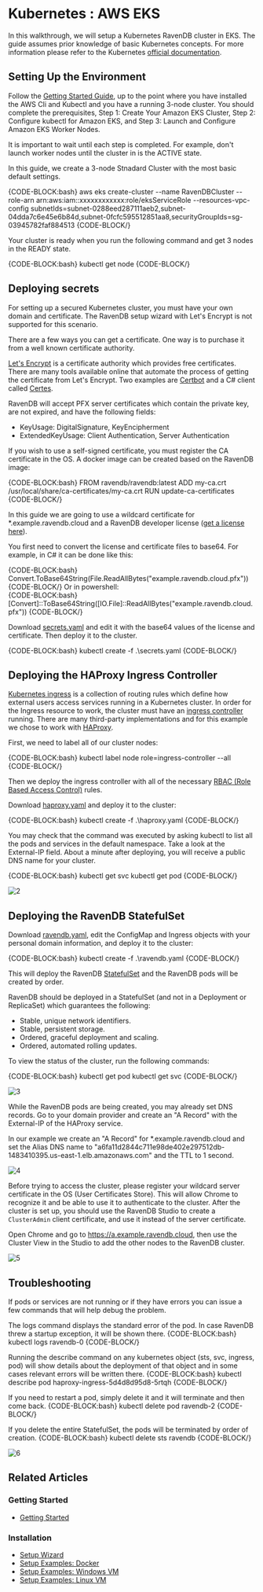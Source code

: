 # Kubernetes : AWS EKS

In this walkthrough, we will setup a Kubernetes RavenDB cluster in EKS. The guide assumes prior knowledge of basic Kubernetes concepts. For more information please refer to the Kubernetes [official documentation](https://kubernetes.io/docs/home/).

## Setting Up the Environment

Follow the [Getting Started Guide](https://docs.aws.amazon.com/eks/latest/userguide/getting-started.html), up to the point where you have installed the AWS Cli and Kubectl and you have a running 3-node cluster.
You should complete the prerequisites, Step 1: Create Your Amazon EKS Cluster, Step 2: Configure kubectl for Amazon EKS, and Step 3: Launch and Configure Amazon EKS Worker Nodes.

It is important to wait until each step is completed. For example, don't launch worker nodes until the cluster in is the ACTIVE state.

In this guide, we create a 3-node Stnadard Cluster with the most basic default settings.

{CODE-BLOCK:bash}
aws eks create-cluster --name RavenDBCluster --role-arn arn:aws:iam::xxxxxxxxxxxx:role/eksServiceRole --resources-vpc-config subnetIds=subnet-0288eed287111aeb2,subnet-04dda7c6e45e6b84d,subnet-0fcfc595512851aa8,securityGroupIds=sg-03945782faf884513
{CODE-BLOCK/}

Your cluster is ready when you run the following command and get 3 nodes in the READY state.

{CODE-BLOCK:bash}
kubectl get node
{CODE-BLOCK/}

## Deploying secrets

For setting up a secured Kubernetes cluster, you must have your own domain and certificate. The RavenDB setup wizard with Let's Encrypt is not supported for this scenario.

There are a few ways you can get a certificate. One way is to purchase it from a well known certificate authority. 

[Let's Encrypt](https://letsencrypt.org/) is a certificate authority which provides free certificates. 
There are many tools available online that automate the process of getting the certificate from Let's Encrypt. Two examples are [Certbot](https://certbot.eff.org/) and a C# client called [Certes](https://github.com/fszlin/certes/).

RavenDB will accept PFX server certificates which contain the private key, are not expired, and have the following fields:

- KeyUsage: DigitalSignature, KeyEncipherment
- ExtendedKeyUsage: Client Authentication, Server Authentication

If you wish to use a self-signed certificate, you must register the CA certificate in the OS. A docker image can be created based on the RavenDB image:

{CODE-BLOCK:bash}
FROM ravendb/ravendb:latest
ADD my-ca.crt /usr/local/share/ca-certificates/my-ca.crt
RUN update-ca-certificates
{CODE-BLOCK/}

In this guide we are going to use a wildcard certificate for *.example.ravendb.cloud and a RavenDB developer license ([get a license here](https://ravendb.net/buy)).

You first need to convert the license and certificate files to base64. For example, in C# it can be done like this:

{CODE-BLOCK:bash}
Convert.ToBase64String(File.ReadAllBytes("example.ravendb.cloud.pfx"))
{CODE-BLOCK/}
Or in powershell:  
{CODE-BLOCK:bash}
[Convert]::ToBase64String([IO.File]::ReadAllBytes("example.ravendb.cloud.pfx"))
{CODE-BLOCK/}

Download [secrets.yaml](yamls/secrets.yaml) and edit it with the base64 values of the license and certificate. Then deploy it to the cluster.

{CODE-BLOCK:bash}
kubectl create -f .\secrets.yaml
{CODE-BLOCK/}

## Deploying the HAProxy Ingress Controller

[Kubernetes ingress](https://kubernetes.io/docs/concepts/services-networking/ingress/) is a collection of routing rules which define how external users access services running in a Kubernetes cluster. 
In order for the Ingress resource to work, the cluster must have an [ingress controller](https://kubernetes.io/docs/concepts/services-networking/ingress-controllers/) running. 
There are many third-party implementations and for this example we chose to work with [HAProxy](https://github.com/jcmoraisjr/haproxy-ingress).

First, we need to label all of our cluster nodes: 

{CODE-BLOCK:bash}
kubectl label node role=ingress-controller --all
{CODE-BLOCK/}

Then we deploy the ingress controller with all of the necessary [RBAC (Role Based Access Control)](https://github.com/jcmoraisjr/haproxy-ingress/tree/master/examples/rbac) rules.

Download [haproxy.yaml](yamls/haproxy.yaml) and deploy it to the cluster:

{CODE-BLOCK:bash}
kubectl create -f .\haproxy.yaml
{CODE-BLOCK/}

You may check that the command was executed by asking kubectl to list all the pods and services in the default namespace. 
Take a look at the External-IP field. About a minute after deploying, you will receive a public DNS name for your cluster. 

{CODE-BLOCK:bash}
kubectl get svc
kubectl get pod
{CODE-BLOCK/}

![2](images/eks/external-ip-dns.png)  

## Deploying the RavenDB StatefulSet

Download [ravendb.yaml](yamls/eks/ravendb.yaml), edit the ConfigMap and Ingress objects with your personal domain information, and deploy it to the cluster:

{CODE-BLOCK:bash}
kubectl create -f .\ravendb.yaml
{CODE-BLOCK/}

This will deploy the RavenDB [StatefulSet](https://kubernetes.io/docs/concepts/workloads/controllers/statefulset/) and the RavenDB pods will be created by order.

RavenDB should be deployed in a StatefulSet (and not in a Deployment or ReplicaSet) which guarantees the following: 

- Stable, unique network identifiers.  
- Stable, persistent storage.  
- Ordered, graceful deployment and scaling.  
- Ordered, automated rolling updates.  

To view the status of the cluster, run the following commands:

{CODE-BLOCK:bash}
kubectl get pod
kubectl get svc
{CODE-BLOCK/}

![3](images/container-creating.png)  

While the RavenDB pods are being created, you may already set DNS records. Go to your domain provider and create an "A Record" with the External-IP of the HAProxy service.

In our example we create an "A Record" for *.example.ravendb.cloud and set the Alias DNS name to "a6fa11d2844c711e98de402e297512db-1483410395.us-east-1.elb.amazonaws.com" and the TTL to 1 second.

![4](images/eks/alias-dns.png)  

Before trying to access the cluster, please register your wildcard server certificate in the OS (User Certificates Store). 
This will allow Chrome to recognize it and be able to use it to authenticate to the cluster. 
After the cluster is set up, you should use the RavenDB Studio to create a `ClusterAdmin` client certificate, and use it instead of the server certificate.

Open Chrome and go to https://a.example.ravendb.cloud, then use the Cluster View in the Studio to add the other nodes to the RavenDB cluster.

![5](images/add-node.png) 

## Troubleshooting

If pods or services are not running or if they have errors you can issue a few commands that will help debug the problem.

The logs command displays the standard error of the pod. In case RavenDB threw a startup exception, it will be shown there.
{CODE-BLOCK:bash}
kubectl logs ravendb-0
{CODE-BLOCK/}

Running the describe command on any kubernetes object (sts, svc, ingress, pod) will show details about the deployment of that object and in some cases relevant errors will be written there.
{CODE-BLOCK:bash}
kubectl describe pod haproxy-ingress-5d4d8d95d8-5rtqh
{CODE-BLOCK/}

If you need to restart a pod, simply delete it and it will terminate and then come back.
{CODE-BLOCK:bash}
kubectl delete pod ravendb-2
{CODE-BLOCK/}

If you delete the entire StatefulSet, the pods will be terminated by order of creation. 
{CODE-BLOCK:bash}
kubectl delete sts ravendb
{CODE-BLOCK/}

![6](images/delete-sts.png)  

## Related Articles

### Getting Started

- [Getting Started](../../../start/getting-started)

### Installation

- [Setup Wizard](../../../start/installation/setup-wizard)
- [Setup Examples: Docker](../../../start/installation/setup-examples/aws-docker-linux-vm)
- [Setup Examples: Windows VM](../../../start/installation/setup-examples/aws-windows-vm)
- [Setup Examples: Linux VM](../../../start/installation/setup-examples/aws-linux-vm)
